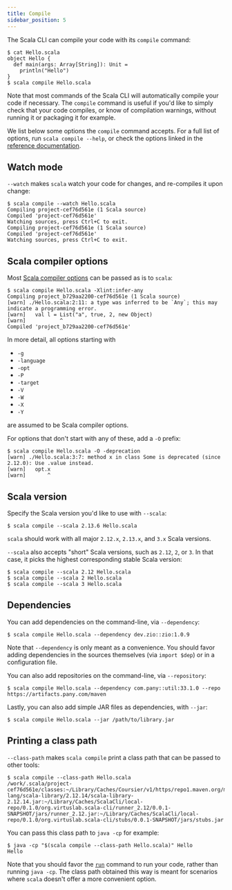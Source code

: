 ```yaml
---
title: Compile
sidebar_position: 5
---
```


The Scala CLI can compile your code with its `compile` command:
```text
$ cat Hello.scala
object Hello {
  def main(args: Array[String]): Unit =
    println("Hello")
}
$ scala compile Hello.scala
```

Note that most commands of the Scala CLI will automatically compile your code if necessary.
The `compile` command is useful if you'd like to simply check that your code compiles,
or know of compilation warnings, without running it or packaging it for example.

We list below some options the `compile` command accepts. For a full list of options,
run `scala compile --help`, or check the options linked in the
[reference documentation](./reference/commands.md#compile).

## Watch mode

`--watch` makes `scala` watch your code for changes, and re-compiles it upon change:
```text
$ scala compile --watch Hello.scala
Compiling project-cef76d561e (1 Scala source)
Compiled 'project-cef76d561e'
Watching sources, press Ctrl+C to exit.
Compiling project-cef76d561e (1 Scala source)
Compiled 'project-cef76d561e'
Watching sources, press Ctrl+C to exit.
```

## Scala compiler options

Most [Scala compiler options](https://docs.scala-lang.org/overviews/compiler-options) can be passed as
is to `scala`:
```text
$ scala compile Hello.scala -Xlint:infer-any
Compiling project_b729aa2200-cef76d561e (1 Scala source)
[warn] ./Hello.scala:2:11: a type was inferred to be `Any`; this may indicate a programming error.
[warn]   val l = List("a", true, 2, new Object)
[warn]           ^
Compiled 'project_b729aa2200-cef76d561e'
```

In more detail, all options starting with
- `-g`
- `-language`
- `-opt`
- `-P`
- `-target`
- `-V`
- `-W`
- `-X`
- `-Y`

are assumed to be Scala compiler options.

For options that don't start with any of these, add a `-O` prefix:
```
$ scala compile Hello.scala -O -deprecation
[warn] ./Hello.scala:3:7: method x in class Some is deprecated (since 2.12.0): Use .value instead.
[warn]   opt.x
[warn]       ^
```

## Scala version

Specify the Scala version you'd like to use with `--scala`:
```text
$ scala compile --scala 2.13.6 Hello.scala
```

`scala` should work with all major `2.12.x`, `2.13.x`, and `3.x` Scala versions.

`--scala` also accepts "short" Scala versions, such as `2.12`, `2`, or `3`. In that
case, it picks the highest corresponding stable Scala version:
```text
$ scala compile --scala 2.12 Hello.scala
$ scala compile --scala 2 Hello.scala
$ scala compile --scala 3 Hello.scala
```

## Dependencies

You can add dependencies on the command-line, via `--dependency`:
```text
$ scala compile Hello.scala --dependency dev.zio::zio:1.0.9
```

Note that `--dependency` is only meant as a convenience. You should favor
adding dependencies in the sources themselves (via `import $dep`)
or in a configuration file.

You can also add repositories on the command-line, via `--repository`:
```text
$ scala compile Hello.scala --dependency com.pany::util:33.1.0 --repo https://artifacts.pany.com/maven
```

Lastly, you can also add simple JAR files as dependencies, with `--jar`:
```text
$ scala compile Hello.scala --jar /path/to/library.jar
```

## Printing a class path

`--class-path` makes `scala compile` print a class path that can be passed to other tools:
```text
$ scala compile --class-path Hello.scala
/work/.scala/project-cef76d561e/classes:~/Library/Caches/Coursier/v1/https/repo1.maven.org/maven2/org/scala-lang/scala-library/2.12.14/scala-library-2.12.14.jar:~/Library/Caches/ScalaCli/local-repo/0.1.0/org.virtuslab.scala-cli/runner_2.12/0.0.1-SNAPSHOT/jars/runner_2.12.jar:~/Library/Caches/ScalaCli/local-repo/0.1.0/org.virtuslab.scala-cli/stubs/0.0.1-SNAPSHOT/jars/stubs.jar
```

You can pass this class path to `java -cp` for example:
```text
$ java -cp "$(scala compile --class-path Hello.scala)" Hello
Hello
```

Note that you should favor the [`run`](./run.md) command to run your code, rather than running `java -cp`.
The class path obtained this way is meant for scenarios where `scala` doesn't offer a more
convenient option.
